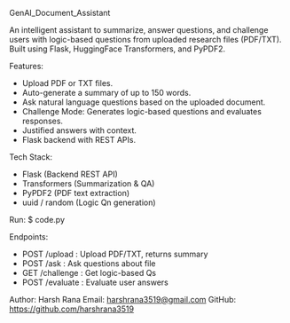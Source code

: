 GenAI_Document_Assistant

An intelligent assistant to summarize, answer questions, and challenge users with logic-based questions from uploaded
research files (PDF/TXT). Built using Flask, HuggingFace Transformers, and PyPDF2.

Features:
- Upload PDF or TXT files.
- Auto-generate a summary of up to 150 words.
- Ask natural language questions based on the uploaded document.
- Challenge Mode: Generates logic-based questions and evaluates responses.
- Justified answers with context.
- Flask backend with REST APIs.


Tech Stack:
- Flask (Backend REST API)
- Transformers (Summarization & QA)
- PyPDF2 (PDF text extraction)
- uuid / random (Logic Qn generation)


Run:
$ code.py


Endpoints:
- POST /upload : Upload PDF/TXT, returns summary
- POST /ask : Ask questions about file
- GET /challenge : Get logic-based Qs
- POST /evaluate : Evaluate user answers

Author:
Harsh Rana
Email: harshrana3519@gmail.com
GitHub: https://github.com/harshrana3519

